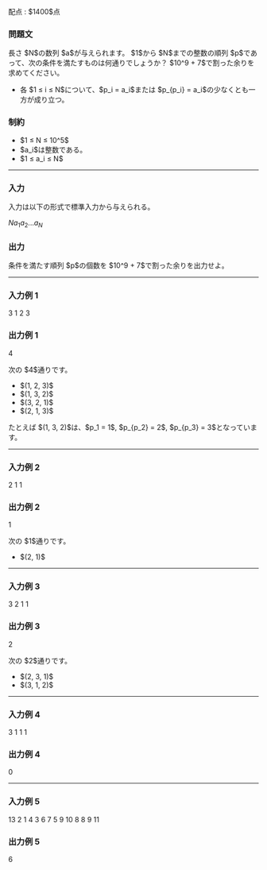 
<div>

<span>

<span>

<p>
配点 : $1400$点
</p>

<div>

<section>

### **問題文**

<p>
長さ $N$の数列 $a$が与えられます。
$1$から $N$までの整数の順列 $p$であって、次の条件を満たすものは何通りでしょうか？
$10^9 + 7$で割った余りを求めてください。
</p>

<ul>

<li>
各 $1 ≤ i ≤ N$について、$p_i = a_i$または $p_{p_i} = a_i$の少なくとも一方が成り立つ。
</li>

</ul>

</section>

</div>

<div>

<section>

### **制約**

<ul>

<li>
$1 ≤ N ≤ 10^5$
</li>

<li>
$a_i$は整数である。
</li>

<li>
$1 ≤ a_i ≤ N$
</li>

</ul>

</section>

</div>

---

<div>

<div>

<section>

### **入力**

<p>
入力は以下の形式で標準入力から与えられる。
</p>

<div>

$N$$a_1$$a_2$$...$$a_N$
</div>

</section>

</div>

<div>

<section>

### **出力**

<p>
条件を満たす順列 $p$の個数を $10^9 + 7$で割った余りを出力せよ。
</p>

</section>

</div>

</div>

---

<div>

<section>

### **入力例 1**

<div>

3
1 2 3

</div>

</section>

</div>

<div>

<section>

### **出力例 1**

<div>

4

</div>

<p>
次の $4$通りです。
</p>

<ul>

<li>
$(1, 2, 3)$
</li>

<li>
$(1, 3, 2)$
</li>

<li>
$(3, 2, 1)$
</li>

<li>
$(2, 1, 3)$
</li>

</ul>

<p>
たとえば $(1, 3, 2)$は、$p_1 = 1$, $p_{p_2} = 2$, $p_{p_3} = 3$となっています。
</p>

</section>

</div>

---

<div>

<section>

### **入力例 2**

<div>

2
1 1

</div>

</section>

</div>

<div>

<section>

### **出力例 2**

<div>

1

</div>

<p>
次の $1$通りです。
</p>

<ul>

<li>
$(2, 1)$
</li>

</ul>

</section>

</div>

---

<div>

<section>

### **入力例 3**

<div>

3
2 1 1

</div>

</section>

</div>

<div>

<section>

### **出力例 3**

<div>

2

</div>

<p>
次の $2$通りです。
</p>

<ul>

<li>
$(2, 3, 1)$
</li>

<li>
$(3, 1, 2)$
</li>

</ul>

</section>

</div>

---

<div>

<section>

### **入力例 4**

<div>

3
1 1 1

</div>

</section>

</div>

<div>

<section>

### **出力例 4**

<div>

0

</div>

</section>

</div>

---

<div>

<section>

### **入力例 5**

<div>

13
2 1 4 3 6 7 5 9 10 8 8 9 11

</div>

</section>

</div>

<div>

<section>

### **出力例 5**

<div>

6

</div>

</section>

</div>

</span>

</span>

</div>
